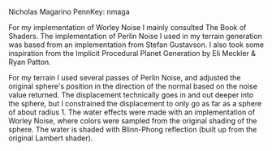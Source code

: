 Nicholas Magarino
PennKey: nmaga

For my implementation of Worley Noise I mainly consulted The Book of Shaders.
The implementation of Perlin Noise I used in my terrain generation was based from an implementation from Stefan Gustavson.
I also took some inspiration from the Implicit Procedural Planet Generation by Eli Meckler & Ryan Patton.

For my terrain I used several passes of Perlin Noise, and adjusted the original sphere's position in the direction of the normal based on the noise value returned.  The displacement technically goes in and out deeper into the sphere, but I constrained the displacement to only go as far as a sphere of about radius 1.  The water effects were made with an implementation of Worley Noise, where colors were sampled from the original shading of the sphere.  The water is shaded with Blinn-Phong reflection (built up from the original Lambert shader).  
